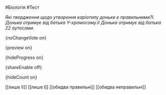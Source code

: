 #Біологія #Тест

*Які твердження щодо утворення каріотипу доньки є правильними?І. Донька отримує від батька Y-хромосому.ІІ Донька отримує від батька 22 аутосоми.*

{noChangeVote on}

{preview on}

{hideProgress on}

{shareEnable off}

{hideCount on}

[[лише ІІ]]
[[лише І]]
[[обидва правильні]]
[[обидва неправильні]]
